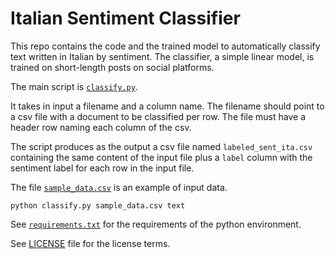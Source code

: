 # Italian Sentiment Classifier

This repo contains the code and the trained model to automatically classify text written in Italian by sentiment.
The classifier, a simple linear model, is trained on short-length posts on social platforms.

The main script is [``classify.py``](classify.py).

It takes in input a filename and a column name. The filename should point to a csv file with a document to be classified per row. The file must have a header row naming each column of the csv.

The script produces as the output a csv file named ``labeled_sent_ita.csv`` containing the same content of the input file plus a ``label`` column with the sentiment label for each row in the input file.

The file [``sample_data.csv``](sample_data.csv) is an example of input data.

```commandline
python classify.py sample_data.csv text
```

See [``requirements.txt``](requirements.txt) for the requirements of the python environment.

See [LICENSE](LICENSE) file for the license terms.
